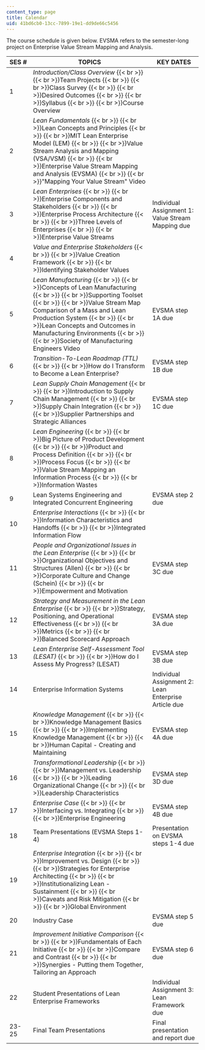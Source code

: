 ```yaml
---
content_type: page
title: Calendar
uid: 41bd6cb0-13cc-7899-19e1-dd9de66c5456
---
```


The course schedule is given below. EVSMA refers to the semester-long project on Enterprise Value Stream Mapping and Analysis.

| SES # | TOPICS | KEY DATES |
| --- | --- | --- |
| 1 | _Introduction/Class Overview_  {{< br >}}  {{< br >}}Team Projects  {{< br >}}  {{< br >}}Class Survey  {{< br >}}  {{< br >}}Desired Outcomes  {{< br >}}  {{< br >}}Syllabus  {{< br >}}  {{< br >}}Course Overview |  |
| 2 | _Lean Fundamentals_  {{< br >}}  {{< br >}}Lean Concepts and Principles  {{< br >}}  {{< br >}}MIT Lean Enterprise Model (LEM)  {{< br >}}  {{< br >}}Value Stream Analysis and Mapping (VSA/VSM)  {{< br >}}  {{< br >}}Enterprise Value Stream Mapping and Analysis (EVSMA)  {{< br >}}  {{< br >}}"Mapping Your Value Stream" Video |  |
| 3 | _Lean Enterprises_  {{< br >}}  {{< br >}}Enterprise Components and Stakeholders  {{< br >}}  {{< br >}}Enterprise Process Architecture  {{< br >}}  {{< br >}}Three Levels of Enterprises  {{< br >}}  {{< br >}}Enterprise Value Streams | Individual Assignment 1: Value Stream Mapping due |
| 4 | _Value and Enterprise Stakeholders_  {{< br >}}  {{< br >}}Value Creation Framework  {{< br >}}  {{< br >}}Identifying Stakeholder Values |  |
| 5 | _Lean Manufacturing_  {{< br >}}  {{< br >}}Concepts of Lean Manufacturing  {{< br >}}  {{< br >}}Supporting Toolset  {{< br >}}  {{< br >}}Value Stream Map Comparison of a Mass and Lean Production System  {{< br >}}  {{< br >}}Lean Concepts and Outcomes in Manufacturing Environments  {{< br >}}  {{< br >}}Society of Manufacturing Engineers Video | EVSMA step 1A due |
| 6 | _Transition-To-Lean Roadmap (TTL)_  {{< br >}}  {{< br >}}How do I Transform to Become a Lean Enterprise? | EVSMA step 1B due |
| 7 | _Lean Supply Chain Management_  {{< br >}}  {{< br >}}Introduction to Supply Chain Management  {{< br >}}  {{< br >}}Supply Chain Integration  {{< br >}}  {{< br >}}Supplier Partnerships and Strategic Alliances | EVSMA step 1C due |
| 8 | _Lean Engineering_  {{< br >}}  {{< br >}}Big Picture of Product Development  {{< br >}}  {{< br >}}Product and Process Definition  {{< br >}}  {{< br >}}Process Focus  {{< br >}}  {{< br >}}Value Stream Mapping an Information Process  {{< br >}}  {{< br >}}Information Wastes |  |
| 9 | Lean Systems Engineering and Integrated Concurrent Engineering | EVSMA step 2 due |
| 10 | _Enterprise Interactions_  {{< br >}}  {{< br >}}Information Characteristics and Handoffs  {{< br >}}  {{< br >}}Integrated Information Flow |  |
| 11 | _People and Organizational Issues in the Lean Enterprise_  {{< br >}}  {{< br >}}Organizational Objectives and Structures (Allen)  {{< br >}}  {{< br >}}Corporate Culture and Change (Schein)  {{< br >}}  {{< br >}}Empowerment and Motivation | EVSMA step 3C due |
| 12 | _Strategy and Measurement in_ _the Lean Enterprise_  {{< br >}}  {{< br >}}Strategy, Positioning, and Operational Effectiveness  {{< br >}}  {{< br >}}Metrics  {{< br >}}  {{< br >}}Balanced Scorecard Approach | EVSMA step 3A due |
| 13 | _Lean Enterprise Self-Assessment Tool_ _(LESAT)_  {{< br >}}  {{< br >}}How do I Assess My Progress? (LESAT) | EVSMA step 3B due |
| 14 | Enterprise Information Systems | Individual Assignment 2: Lean Enterprise Article due |
| 15 | _Knowledge Management_  {{< br >}}  {{< br >}}Knowledge Management Basics  {{< br >}}  {{< br >}}Implementing Knowledge Management  {{< br >}}  {{< br >}}Human Capital - Creating and Maintaining | EVSMA step 4A due |
| 16 | _Transformational Leadership_  {{< br >}}  {{< br >}}Management vs. Leadership  {{< br >}}  {{< br >}}Leading Organizational Change  {{< br >}}  {{< br >}}Leadership Characteristics | EVSMA step 3D due |
| 17 | _Enterprise Case_  {{< br >}}  {{< br >}}Interfacing vs. Integrating  {{< br >}}  {{< br >}}Enterprise Engineering | EVSMA step 4B due |
| 18 | Team Presentations (EVSMA Steps 1-4) | Presentation on EVSMA steps 1-4 due |
| 19 | _Enterprise Integration_  {{< br >}}  {{< br >}}Improvement vs. Design  {{< br >}}  {{< br >}}Strategies for Enterprise Architecting  {{< br >}}  {{< br >}}Institutionalizing Lean - Sustainment  {{< br >}}  {{< br >}}Caveats and Risk Mitigation  {{< br >}}  {{< br >}}Global Environment |  |
| 20 | Industry Case | EVSMA step 5 due |
| 21 | _Improvement Initiative Comparison_  {{< br >}}  {{< br >}}Fundamentals of Each Initiative  {{< br >}}  {{< br >}}Compare and Contrast  {{< br >}}  {{< br >}}Synergies - Putting them Together, Tailoring an Approach | EVSMA step 6 due |
| 22 | Student Presentations of Lean Enterprise Frameworks | Individual Assignment 3: Lean Framework due |
| 23-25 | Final Team Presentations | Final presentation and report due